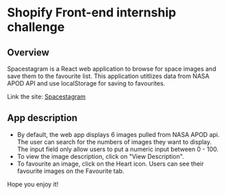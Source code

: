 # Shopify Front-end internship challenge

## Overview
Spacestagram is a React web application to browse for space images and save them to the favourite list. This application utitlizes data from NASA APOD API and use localStorage for saving to favourites.

Link the site: [Spacestagram](https://natalievuspacestagram.vercel.app/)

## App description
- By default, the web app displays 6 images pulled from NASA APOD api. The user can search for the numbers of images they want to display. The input field only allow users to put a numeric input between 0 - 100. 
- To view the image description, click on "View Description".
- To favourite an image, click on the Heart icon. Users can see their favourite images on the Favourite tab.


Hope you enjoy it!
